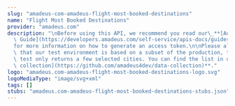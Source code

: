```yaml
---
slug: "amadeus-com-amadeus-flight-most-booked-destinations"
name: "Flight Most Booked Destinations"
provider: "amadeus.com"
description: "\nBefore using this API, we recommend you read our\_**[Authorization\
  \ Guide](https://developers.amadeus.com/self-service/apis-docs/guides/authorization-262)**\_\
  for more information on how to generate an access token.\n\nPlease also be aware\
  \ that our test environment is based on a subset of the production, this API in\
  \ test only returns a few selected cities. You can find the list in our **[data\
  \ collection](https://github.com/amadeus4dev/data-collection)**."
logo: "amadeus.com-amadeus-flight-most-booked-destinations-logo.svg"
logoMediaType: "image/svg+xml"
tags: []
stubs: "amadeus.com-amadeus-flight-most-booked-destinations-stubs.json"
---
```

